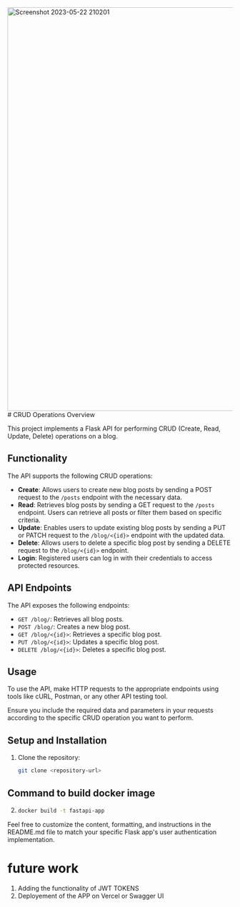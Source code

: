 <img width="904" alt="Screenshot 2023-05-22 210201" src="https://github.com/Anujpathak22/fastapi-blog-platform/assets/84982825/201ba8b2-4c7e-4532-9a20-c71479ff0a0f">
# CRUD Operations Overview

This project implements a Flask API for performing CRUD (Create, Read, Update, Delete) operations on a blog.

## Functionality

The API supports the following CRUD operations:

- **Create**: Allows users to create new blog posts by sending a POST request to the `/posts` endpoint with the necessary data.
- **Read**: Retrieves blog posts by sending a GET request to the `/posts` endpoint. Users can retrieve all posts or filter them based on specific criteria.
- **Update**: Enables users to update existing blog posts by sending a PUT or PATCH request to the `/blog/<{id}>` endpoint with the updated data.
- **Delete**: Allows users to delete a specific blog post by sending a DELETE request to the `/blog/<{id}>` endpoint.
- **Login**: Registered users can log in with their credentials to access protected resources.



## API Endpoints

The API exposes the following endpoints:

- `GET /blog/`: Retrieves all blog posts.
- `POST /blog/`: Creates a new blog post.
- `GET /blog/<{id}>`: Retrieves a specific blog post.
- `PUT /blog/<{id}>`: Updates a specific blog post.
- `DELETE /blog/<{id}>`: Deletes a specific blog post.

## Usage

To use the API, make HTTP requests to the appropriate endpoints using tools like cURL, Postman, or any other API testing tool.

Ensure you include the required data and parameters in your requests according to the specific CRUD operation you want to perform.

## Setup and Installation

1. Clone the repository:
   ```bash
   git clone <repository-url>


## Command to build docker image
2. 
   ```bash
   docker build -t fastapi-app 
   
Feel free to customize the content, formatting, and instructions in the README.md file to match your specific Flask app's user authentication implementation.

# future work 
1. Adding the functionality of JWT TOKENS 
2. Deployement of the APP on Vercel or Swagger UI
